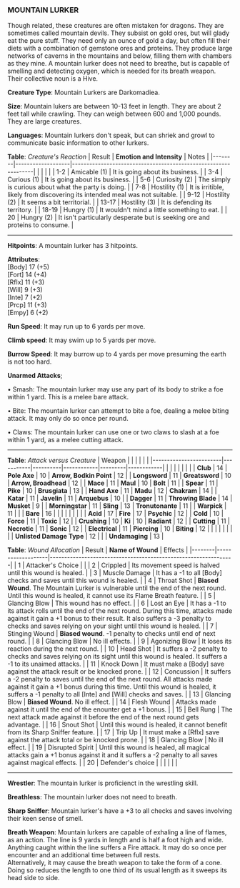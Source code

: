 ### MOUNTAIN LURKER
Though related, these creatures are often mistaken for dragons. They are sometimes called mountain devils. They subsist on gold ores, but will glady eat the pure stuff. They need only an ounce of gold a day, but often fill their diets with a combination of gemstone ores and proteins. They produce large networks of caverns in the mountains and below, filling them with chambers as they mine. A mountain lurker does not need to breathe, but is capable of smelling and detecting oxygen, which is needed for its breath weapon. Their collective noun is a Hive.

**Creature Type**: Mountain Lurkers are Darkomadiea.

**Size**: Mountain lukers are between 10-13 feet in length. They are about 2 feet tall while crawling. They can weigh between 600 and 1,000 pounds. They are large creatures.

**Languages**: Mountain lurkers don't speak, but can shriek and growl to communicate basic information to other lurkers.

**Table**: *Creature's Reaction*
| Result | **Emotion and Intensity** | Notes        |
|--------|-------------------|----------------------------------------------------------------|
|        |                                                |                                   |
|   1-2  | Amicable (1)  | It is going about its business. |
|   3-4  | Curious (1)   | It is going about its business. |
|   5-6  | Curiosity (2) | The simply is curious about what the party is doing. |
|   7-8  | Hostility (1) | It is irritible, likely from discovering its intended meal was not suitable. |
|  9-12  | Hostility (2) | It seems a bit territorial. |
|  13-17 | Hostility (3) | It is defending its territory. |
|  18-19 | Hungry (1)    | It wouldn't mind a little something to eat. |
|   20   | Hungry (2)    | It isn't particularly desperate but is seeking ore and proteins to consume. |

-----

**Hitpoints**: A mountain lurker has 3 hitpoints.

**Attributes**:  
[Body] 17 (+5)  
[Fort] 14 (+4)  
[Rflx] 11 (+3)  
[Will] 9 (+3)  
[Inte] 7 (+2)  
[Prcp] 11 (+3)  
[Empy] 6 (+2)  

**Run Speed**: It may run up to 6 yards per move.

**Climb speed**: It may swim up to 5 yards per move.

**Burrow Speed**: It may burrow up to 4 yards per move presuming the earth is not too hard.  

**Unarmed Attacks**;

 • Smash: The mountain lurker may use any part of its body to strike a foe within 1 yard. This is a melee bare attack.

 • Bite: The mountain lurker can attempt to bite a foe, dealing a melee biting attack. It may only do so once per round.

 • Claws: The mountain lurker can use one or two claws to slash at a foe within 1 yard, as a melee cutting attack.

---------------------

**Table**: *Attack versus Creature*
| Weapon                 |          |            |         |            |         |
|------------------------|-----------|----------|------------|---------|------------|
|                        |          |            |         |            |         |
| **Club**                   | 14   | **Pole Axe**         | 10    | **Arrow, Bodkin Point**    | 12   |
| **Longsword**              | 11   | **Greatsword**       | 10    | **Arrow, Broadhead**       | 12   |
| **Mace**                   | 11   | **Maul**             | 10    | **Bolt** | 11   |
| **Spear**                  | 11    | **Pike**            | 10    | **Brusgiata** | 13    |
| **Hand Axe**               | 11    | **Madu**            | 12     | **Chakram** | 14   |
| **Katar**                  | 11    | **Javelin**         | 11    | **Arquebus** | 10  |
| **Dagger**                 | 11     | **Throwing Blade** | 14    | **Musket** | 9   |
| **Morningstar**            | 11    | **Sling**           | 13    | **Tronutonante** | 11    |
| **Warpick**                | 11    |              |              | **Bare**            | 16   |
|                        |           |          |            |         |            |
| **Acid**                   | 17     | **Fire**          | 17     | **Psychic** | 12     |
| **Cold**                   | 10     | **Force**         | 11     | **Toxic**  | 12     |
| **Crushing**               | 10     | **Ki**            | 10     | **Radiant** | 12     |
| **Cutting**                | 11     | **Necrotic**      | 11     | **Sonic** | 12    |
| **Electrical**             | 11     | **Piercing**      | 10     | **Biting** | 12    |
|                        |           |          |            |         |            |
| **Unlisted Damage Type** | 12 |    |     | **Undamaging** | 13 |

**Table**: *Wound Allocation*
| Result | **Name of Wound** | Effects                                                        |
|--------|-------------------|----------------------------------------------------------------|
|   1    | Attacker's Choice |                                                                |
|   2    | Crippled          | Its movement speed is halved until this wound is healed.      |
|   3    | Muscle Damage     | It has a -1 to all [Body] checks and saves until this wound is healed. |
|   4    | Throat Shot      | **Biased Wound**. The Mountain Lurker is vulnerable until the end of the next round. Until this wound is healed, it cannot use its Flame Breath feature. |
|   5    | Glancing Blow      | This wound has no effect. |
|   6    | Lost an Eye   | It has a -1 to its attack rolls until the end of the next round. During this time, attacks made against it gain a +1 bonus to their result. It also suffers a -3 penalty to checks and saves relying on your sight until this wound is healed.  |
|   7    | Stinging Wound   | **Biased wound**. -1 penalty to checks until end of next round. |
|   8    | Glancing Blow     | No ill effects.                                     |
|   9    | Agonizing Blow     | It loses its reaction during the next round. |
|   10   | Head Shot        | It suffers a -2 penalty to checks and saves relying on its sight until this wound is healed. It suffers a -1 to its unaimed attacks. |
|   11   | Knock Down        | It must make a [Body] save against the attack result or be knocked prone. |
|   12   | Concussion        | It suffers a -2 penalty to saves until the end of the next round. All attacks made against it gain a +1 bonus during this time. Until this wound is healed, it suffers a -1 penalty to all [Inte] and [Will] checks and saves. |
|   13   | Glancing Blow     | **Biased Wound**. No ill effect. |
|   14   | Flesh Wound       | Attacks made against it until the end of the enounter get a +1 bonus. |
|   15   | Bell Rung         | The next attack made against it before the end of the next round gets advantage.  |
|   16   | Snout Shot | Until this wound is healed, it cannot benefit from its Sharp Sniffer feature. |
|   17   | Trip Up           | It must make a [Rflx] save against the attack total or be knocked prone.                                  |
|   18   | Glancing Blow         | No ill effect. |
|   19   | Disrupted Spirit  | Until this wound is healed, all magical attacks gain a +1 bonus against it and it suffers a -2 penalty to all saves against magical effects. |
|   20   | Defender's choice |                                   |
|        |                                                |                                   |

-----

**Wrestler**: The mountain lurker is proficienct in the wrestling skill.

**Breathless**: The mountain lurker does not need to breath.

**Sharp Sniffer**: Mountain lurker's have a +3 to all checks and saves involving their keen sense of smell.

**Breath Weapon**: Mountain lurkers are capable of exhaling a line of flames, as an action. The line is 9 yards in length and is half a foot high and wide. Anything caught within the line suffers a Fire attack. It may do so once per encounter and an additional time between full rests.  
Alternatively, it may cause the breath weapon to take the form of a cone. Doing so reduces the length to one third of its usual length as it sweeps its head side to side.
